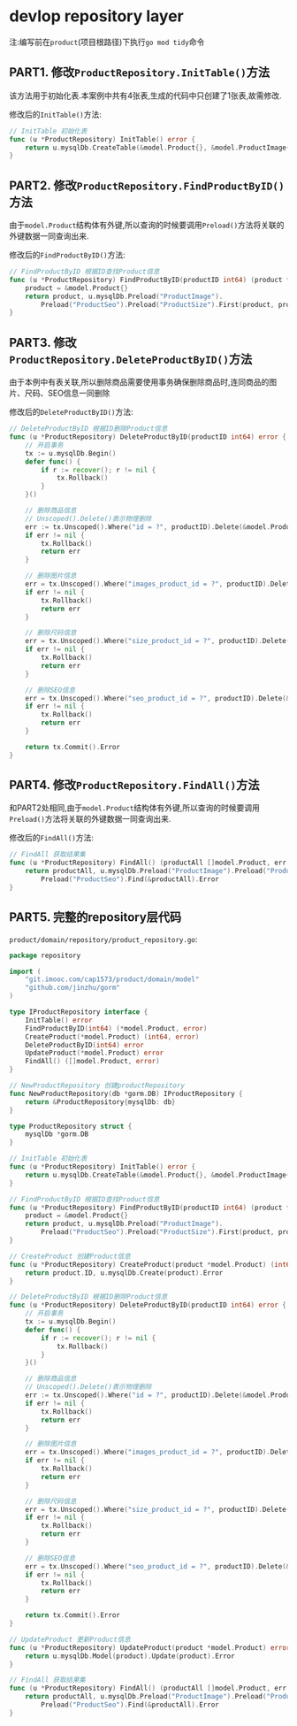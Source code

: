 # devlop repository layer

注:编写前在`product`(项目根路径)下执行`go mod tidy`命令

## PART1. 修改`ProductRepository.InitTable()`方法

该方法用于初始化表.本案例中共有4张表,生成的代码中只创建了1张表,故需修改.

修改后的`InitTable()`方法:

```go
// InitTable 初始化表
func (u *ProductRepository) InitTable() error {
	return u.mysqlDb.CreateTable(&model.Product{}, &model.ProductImage{}, &model.ProductSeo{}, &model.ProductSize{}).Error
}
```

## PART2. 修改`ProductRepository.FindProductByID()`方法

由于`model.Product`结构体有外键,所以查询的时候要调用`Preload()`方法将关联的外键数据一同查询出来.

修改后的`FindProductByID()`方法:

```go
// FindProductByID 根据ID查找Product信息
func (u *ProductRepository) FindProductByID(productID int64) (product *model.Product, err error) {
	product = &model.Product{}
	return product, u.mysqlDb.Preload("ProductImage").
		Preload("ProductSeo").Preload("ProductSize").First(product, productID).Error
}
```

## PART3. 修改`ProductRepository.DeleteProductByID()`方法

由于本例中有表关联,所以删除商品需要使用事务确保删除商品时,连同商品的图片、尺码、SEO信息一同删除

修改后的`DeleteProductByID()`方法:

```go
// DeleteProductByID 根据ID删除Product信息
func (u *ProductRepository) DeleteProductByID(productID int64) error {
	// 开启事务
	tx := u.mysqlDb.Begin()
	defer func() {
		if r := recover(); r != nil {
			tx.Rollback()
		}
	}()

	// 删除商品信息
	// Unscoped().Delete()表示物理删除
	err := tx.Unscoped().Where("id = ?", productID).Delete(&model.Product{}).Error
	if err != nil {
		tx.Rollback()
		return err
	}

	// 删除图片信息
	err = tx.Unscoped().Where("images_product_id = ?", productID).Delete(&model.ProductImage{}).Error
	if err != nil {
		tx.Rollback()
		return err
	}

	// 删除尺码信息
	err = tx.Unscoped().Where("size_product_id = ?", productID).Delete(&model.ProductSize{}).Error
	if err != nil {
		tx.Rollback()
		return err
	}

	// 删除SEO信息
	err = tx.Unscoped().Where("seo_product_id = ?", productID).Delete(&model.ProductSeo{}).Error
	if err != nil {
		tx.Rollback()
		return err
	}

	return tx.Commit().Error
}
```

## PART4. 修改`ProductRepository.FindAll()`方法

和PART2处相同,由于`model.Product`结构体有外键,所以查询的时候要调用`Preload()`方法将关联的外键数据一同查询出来.

修改后的`FindAll()`方法:

```go
// FindAll 获取结果集
func (u *ProductRepository) FindAll() (productAll []model.Product, err error) {
	return productAll, u.mysqlDb.Preload("ProductImage").Preload("ProductSize").
		Preload("ProductSeo").Find(&productAll).Error
}
```

## PART5. 完整的repository层代码

`product/domain/repository/product_repository.go`:

```go
package repository

import (
	"git.imooc.com/cap1573/product/domain/model"
	"github.com/jinzhu/gorm"
)

type IProductRepository interface {
	InitTable() error
	FindProductByID(int64) (*model.Product, error)
	CreateProduct(*model.Product) (int64, error)
	DeleteProductByID(int64) error
	UpdateProduct(*model.Product) error
	FindAll() ([]model.Product, error)
}

// NewProductRepository 创建productRepository
func NewProductRepository(db *gorm.DB) IProductRepository {
	return &ProductRepository{mysqlDb: db}
}

type ProductRepository struct {
	mysqlDb *gorm.DB
}

// InitTable 初始化表
func (u *ProductRepository) InitTable() error {
	return u.mysqlDb.CreateTable(&model.Product{}, &model.ProductImage{}, &model.ProductSeo{}, &model.ProductSize{}).Error
}

// FindProductByID 根据ID查找Product信息
func (u *ProductRepository) FindProductByID(productID int64) (product *model.Product, err error) {
	product = &model.Product{}
	return product, u.mysqlDb.Preload("ProductImage").
		Preload("ProductSeo").Preload("ProductSize").First(product, productID).Error
}

// CreateProduct 创建Product信息
func (u *ProductRepository) CreateProduct(product *model.Product) (int64, error) {
	return product.ID, u.mysqlDb.Create(product).Error
}

// DeleteProductByID 根据ID删除Product信息
func (u *ProductRepository) DeleteProductByID(productID int64) error {
	// 开启事务
	tx := u.mysqlDb.Begin()
	defer func() {
		if r := recover(); r != nil {
			tx.Rollback()
		}
	}()

	// 删除商品信息
	// Unscoped().Delete()表示物理删除
	err := tx.Unscoped().Where("id = ?", productID).Delete(&model.Product{}).Error
	if err != nil {
		tx.Rollback()
		return err
	}

	// 删除图片信息
	err = tx.Unscoped().Where("images_product_id = ?", productID).Delete(&model.ProductImage{}).Error
	if err != nil {
		tx.Rollback()
		return err
	}

	// 删除尺码信息
	err = tx.Unscoped().Where("size_product_id = ?", productID).Delete(&model.ProductSize{}).Error
	if err != nil {
		tx.Rollback()
		return err
	}

	// 删除SEO信息
	err = tx.Unscoped().Where("seo_product_id = ?", productID).Delete(&model.ProductSeo{}).Error
	if err != nil {
		tx.Rollback()
		return err
	}

	return tx.Commit().Error
}

// UpdateProduct 更新Product信息
func (u *ProductRepository) UpdateProduct(product *model.Product) error {
	return u.mysqlDb.Model(product).Update(product).Error
}

// FindAll 获取结果集
func (u *ProductRepository) FindAll() (productAll []model.Product, err error) {
	return productAll, u.mysqlDb.Preload("ProductImage").Preload("ProductSize").
		Preload("ProductSeo").Find(&productAll).Error
}
```